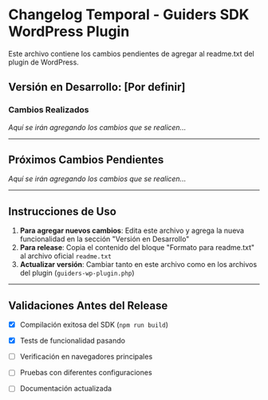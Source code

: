 # Changelog Temporal - Guiders SDK WordPress Plugin

Este archivo contiene los cambios pendientes de agregar al readme.txt del plugin de WordPress.

## Versión en Desarrollo: [Por definir]

### Cambios Realizados

_Aquí se irán agregando los cambios que se realicen..._

---

## Próximos Cambios Pendientes

_Aquí se irán agregando los cambios que se realicen..._

---

## Instrucciones de Uso

1. **Para agregar nuevos cambios**: Edita este archivo y agrega la nueva funcionalidad en la sección "Versión en Desarrollo"
2. **Para release**: Copia el contenido del bloque "Formato para readme.txt" al archivo oficial `readme.txt`
3. **Actualizar versión**: Cambiar tanto en este archivo como en los archivos del plugin (`guiders-wp-plugin.php`)

---

## Validaciones Antes del Release

* [x] Compilación exitosa del SDK (`npm run build`)
* [x] Tests de funcionalidad pasando
* [ ] Verificación en navegadores principales
* [ ] Pruebas con diferentes configuraciones
* [ ] Documentación actualizada




